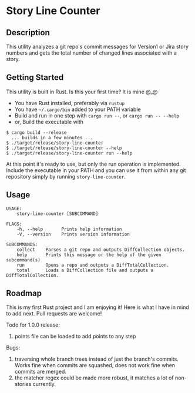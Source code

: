 # Story Line Counter #

Description
--------------------------------------
This utility analyzes a git repo's commit messages for Version1 or Jira story numbers 
and gets the total number of changed lines associated with a story.

Getting Started
--------------------------------------
This utility is built in Rust.  Is this your first time?  It is mine @_@

- You have Rust installed, preferably via `rustup`
- You have `~/.cargo/bin` added to your PATH variable
- Build and run in one step with `cargo run --`, or `cargo run -- --help`
- or, Build the executable with 

```
$ cargo build --release
  ... builds in a few minutes ...
$ ./target/release/story-line-counter
$ ./target/release/story-line-counter --help
$ ./target/release/story-line-counter run --help

```

At this point it's ready to use, but only the run operation is implemented.  Include the executable in your PATH and you can use it
from within any git repository simply by running `story-line-counter`.
 
Usage
--------------------------------------

```
USAGE:
    story-line-counter [SUBCOMMAND]

FLAGS:
    -h, --help       Prints help information
    -V, --version    Prints version information

SUBCOMMANDS:
    collect    Parses a git repo and outputs DiffCollection objects.
    help       Prints this message or the help of the given subcommand(s)
    run        Opens a repo and outputs a DiffTotalCollection.
    total      Loads a DiffCollection file and outputs a DiffTotalCollection.
```
 
Roadmap
--------------------------------------
This is my first Rust project and I am enjoying it! Here is what I have in mind 
to add next.  Pull requests are welcome!

Todo for  1.0.0 release:
1. points file can be loaded to add points to any step

Bugs:
1. traversing whole branch trees instead of just the branch's commits.  Works fine when commits are squashed, does 
    not work fine when commits are merged.
1. the matcher regex could be made more robust, it matches a lot of non-stories currently. 
